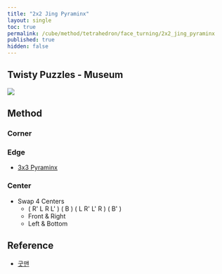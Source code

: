 ```yaml
---
title: "2x2 Jing Pyraminx"
layout: single
toc: true
permalink: /cube/method/tetrahedron/face_turning/2x2_jing_pyraminx
published: true
hidden: false
---
```


<head>
  <base target="_blank">
</head>



## Twisty Puzzles - Museum

<a href="https://twistypuzzles.com/app/museum/museum_showitem.php?pkey=1578">
  <img src="https://twistypuzzles.com/museum/large/01578-01.jpg">
</a>



## Method

### Corner

### Edge

- [3x3 Pyraminx](/cube/method/tetrahedron/face_turning/3x3_pyraminx)

### Center

- Swap 4 Centers
  - ( R' L R L' ) ( B ) ( L R' L' R ) ( B' )
  - Front & Right
  - Left & Bottom



## Reference

- [굿맨](https://youtu.be/Zw-J5DfFHzU)
